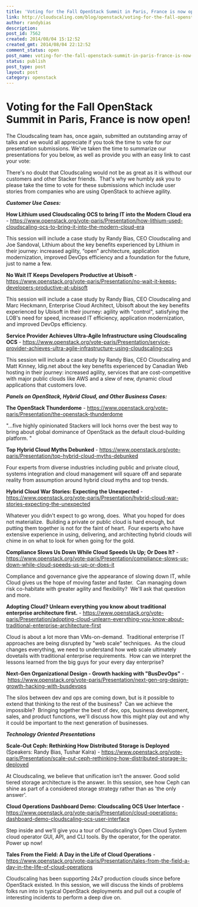 ```yaml
---
title: 'Voting for the Fall OpenStack Summit in Paris, France is now open!'
link: http://cloudscaling.com/blog/openstack/voting-for-the-fall-openstack-summit-in-paris-france-is-now-open/
author: randybias
description: 
post_id: 7562
created: 2014/08/04 15:12:52
created_gmt: 2014/08/04 22:12:52
comment_status: open
post_name: voting-for-the-fall-openstack-summit-in-paris-france-is-now-open
status: publish
post_type: post
layout: post
category: openstack
---
```


# Voting for the Fall OpenStack Summit in Paris, France is now open!

The Cloudscaling team has, once again, submitted an outstanding array of talks and we would all appreciate if you took the time to vote for our presentation submissions. We've taken the time to summarize our presentations for you below, as well as provide you with an easy link to cast your vote:

There's no doubt that Cloudscaling would not be as great as it is without our customers and other Stacker friends.  That's why we humbly ask you to please take the time to vote for these submissions which include user stories from companies who are using OpenStack to achieve agility.

_**Customer Use Cases:**_

**How Lithium used Cloudscaling OCS to bring IT into the Modern Cloud era** \- <https://www.openstack.org/vote-paris/Presentation/how-lithium-used-cloudscaling-ocs-to-bring-it-into-the-modern-cloud-era>

This session will include a case study by Randy Bias, CEO Cloudscaling and Joe Sandoval, Lithium about the key benefits experienced by Lithium in their journey: increased agility, “open” architecture, application modernization, improved DevOps efficiency and a foundation for the future, just to name a few.

**No Wait IT Keeps Developers Productive at Ubisoft** \- <https://www.openstack.org/vote-paris/Presentation/no-wait-it-keeps-developers-productive-at-ubisoft>

This session will include a case study by Randy Bias, CEO Cloudscaling and Marc Heckmann, Enterprise Cloud Architect, Ubisoft about the key benefits experienced by Ubisoft in their journey: agility with "control", satisfying the LOB's need for speed, increased IT efficiency, application modernization, and improved DevOps efficiency.

**Service Provider Achieves Ultra-Agile Infrastructure using Cloudscaling OCS** \- <https://www.openstack.org/vote-paris/Presentation/service-provider-achieves-ultra-agile-infrastructure-using-cloudscaling-ocs>

This session will include a case study by Randy Bias, CEO Cloudscaling and Matt Kinney, Idig.net about the key benefits experienced by Canadian Web hosting in their journey: increased agility, services that are cost-competitive with major public clouds like AWS and a slew of new, dynamic cloud applications that customers love.

_**Panels on OpenStack, Hybrid Cloud, and Other Business Cases:**_

**The OpenStack Thunderdome** \- <https://www.openstack.org/vote-paris/Presentation/the-openstack-thunderdome>

"...five highly opinionated Stackers will lock horns over the best way to bring about global dominance of OpenStack as the default cloud-building platform. "

**Top Hybrid Cloud Myths Debunked** \- <https://www.openstack.org/vote-paris/Presentation/top-hybrid-cloud-myths-debunked>

Four experts from diverse industries including public and private cloud, systems integration and cloud management will square off and separate reality from assumption around hybrid cloud myths and top trends.

**Hybrid Cloud War Stories: Expecting the Unexpected** \- <https://www.openstack.org/vote-paris/Presentation/hybrid-cloud-war-stories-expecting-the-unexpected>

Whatever you didn't expect to go wrong, does.  What you hoped for does not materialize.  Building a private or public cloud is hard enough, but putting them together is not for the faint of heart.  Four experts who have extensive experience in using, delivering, and architecting hybrid clouds will chime in on what to look for when going for the gold.

**Compliance Slows Us Down While Cloud Speeds Us Up; Or Does It?** \- <https://www.openstack.org/vote-paris/Presentation/compliance-slows-us-down-while-cloud-speeds-us-up-or-does-it>

Compliance and governance give the appearance of slowing down IT, while Cloud gives us the hope of moving faster and faster.  Can managing down risk co-habitate with greater agility and flexibility?  We'll ask that question and more.

**Adopting Cloud? Unlearn everything you know about traditional enterprise architecture first.** \- <https://www.openstack.org/vote-paris/Presentation/adopting-cloud-unlearn-everything-you-know-about-traditional-enterprise-architecture-first>

Cloud is about a lot more than VMs-on-demand.  Traditional enterprise IT approaches are being disrupted by "web scale" techniques.  As the cloud changes everything, we need to understand how web scale ultimately dovetails with traditional enterprise requirements.  How can we interpret the lessons learned from the big guys for your every day enterprise?

**Next-Gen Organizational Design - Growth hacking with "BusDevOps"** - <https://www.openstack.org/vote-paris/Presentation/next-gen-org-design-growth-hacking-with-busdevops>

The silos between dev and ops are coming down, but is it possible to extend that thinking to the rest of the business?  Can we achieve the impossible?  Bringing together the best of dev, ops, business development, sales, and product functions, we'll discuss how this might play out and why it could be important to the next generation of businesses.

_**Technology Oriented Presentations**_

**Scale-Out Ceph: Rethinking How Distributed Storage is Deployed** (Speakers: Randy Bias, Tushar Kalra) - <https://www.openstack.org/vote-paris/Presentation/scale-out-ceph-rethinking-how-distributed-storage-is-deployed>

At Cloudscaling, we believe that unification isn’t the answer. Good solid tiered storage architecture is the answer. In this session, see how Ceph can shine as part of a considered storage strategy rather than as 'the only answer'.

**Cloud Operations Dashboard Demo: Cloudscaling OCS User Interface** \- <https://www.openstack.org/vote-paris/Presentation/cloud-operations-dashboard-demo-cloudscaling-ocs-user-interface>

Step inside and we’ll give you a tour of Cloudscaling’s Open Cloud System cloud operator GUI, API, and CLI tools. By the operator, for the operator. Power up now!

**Tales From the Field: A Day in the Life of Cloud Operations** \- <https://www.openstack.org/vote-paris/Presentation/tales-from-the-field-a-day-in-the-life-of-cloud-operations>

Cloudscaling has been supporting 24x7 production clouds since before OpenStack existed. In this session, we will discuss the kinds of problems folks run into in typical OpenStack deployments and pull out a couple of interesting incidents to perform a deep dive on.